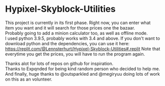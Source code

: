# Hypixel-Skyblock-Utilities

This project is currently in its first phase. Right now, you can enter what item you want and it will search for those prices one the bazaar.  
Probably going to add a minion calculator too, as well as offline mode.<br> I used python 3.9.5, probably works with 3.4 and above. 
If you don't want to download python and the dependencies, you can use it here: https://replit.com/@Lennsterhurt/Hypixel-Skyblock-Utilities#.replit
Note that everytime you get the prices, you will have to run the program again.


Thanks alot for lots of repos on github for inspiration.  
Thanks to  Expqnded for being kind random person who decided to help me.  
And finally, huge thanks to @outsparkled and @megiryuu doing lots of work on this as an volunteer. 
